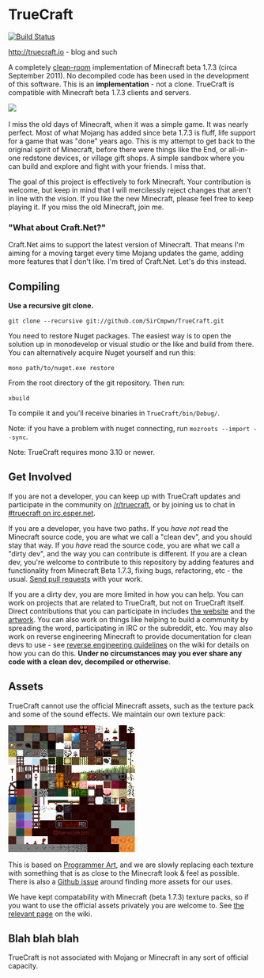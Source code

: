 # TrueCraft

[![Build Status](https://travis-ci.org/SirCmpwn/TrueCraft.svg?branch=master)](https://travis-ci.org/SirCmpwn/TrueCraft)

http://truecraft.io - blog and such

A completely [clean-room](https://en.wikipedia.org/wiki/Clean_room_design) implementation of Minecraft beta 1.7.3 (circa September 2011). No decompiled code has been used in the development of this software. This is an **implementation** - not a clone. TrueCraft is compatible with Minecraft beta 1.7.3 clients and servers.

![](https://a.pomf.se/yquumh.png)

I miss the old days of Minecraft, when it was a simple game. It was nearly perfect. Most of what Mojang has added since beta 1.7.3 is fluff, life support for a game that was "done" years ago. This is my attempt to get back to the original spirit of Minecraft, before there were things like the End, or all-in-one redstone devices, or village gift shops. A simple sandbox where you can build and explore and fight with your friends. I miss that.

The goal of this project is effectively to fork Minecraft. Your contribution is welcome, but keep in mind that I will mercilessly reject changes that aren't in line with the vision. If you like the new Minecraft, please feel free to keep playing it. If you miss the old Minecraft, join me.

### "What about Craft.Net?"

Craft.Net aims to support the latest version of Minecraft. That means I'm aiming for a moving target every time Mojang updates the game, adding more features that I don't like. I'm tired of Craft.Net. Let's do this instead.

## Compiling

**Use a recursive git clone.**

    git clone --recursive git://github.com/SirCmpwn/TrueCraft.git

You need to restore Nuget packages. The easiest way is to open the solution up in monodevelop or visual studio or the like and build from there. You can alternatively acquire Nuget yourself and run this:

    mono path/to/nuget.exe restore

From the root directory of the git repository. Then run:

    xbuild

To compile it and you'll receive binaries in `TrueCraft/bin/Debug/`.

Note: if you have a problem with nuget connecting, run `mozroots --import --sync`.

Note: TrueCraft requires mono 3.10 or newer.

## Get Involved

If you are not a developer, you can keep up with TrueCraft updates and participate in the community on [/r/truecraft](https://reddit.com/r/truecraft), or by joining us to chat in [#truecraft on irc.esper.net](http://webchat.esper.net/?nick=&channels=truecraft).

If you are a developer, you have two paths. If you *have not* read the Minecraft source code, you are what we call a "clean dev", and you should stay that way. If you *have* read the source code, you are what we call a "dirty dev", and the way you can contribute is different. If you are a clean dev, you're welcome to contribute to this repository by adding features and functionality from Minecraft Beta 1.7.3, fixing bugs, refactoring, etc - the usual. [Send pull requests](https://help.github.com/articles/using-pull-requests/) with your work.

If you are a dirty dev, you are more limited in how you can help. You can work on projects that are related to TrueCraft, but not on TrueCraft itself. Direct contributions that you can participate in includes [the website](https://github.com/SirCmpwn/truecraft.io) and the [artwork](https://github.com/SirCmpwn/TrueCraft/tree/master/TrueCraft.Client/Content). You can also work on things like helping to build a community by spreading the word, participating in IRC or the subreddit, etc. You may also work on reverse engineering Minecraft to provide documentation for clean devs to use - see [reverse engineering guidelines](https://github.com/SirCmpwn/TrueCraft/wiki/Reverse-engineering-guidelines) on the wiki for details on how you can do this. **Under no circumstances may you ever share any code with a clean dev, decompiled or otherwise**.

## Assets

TrueCraft cannot use the official Minecraft assets, such as the texture pack and some of the sound effects. We maintain our own texture pack:

![](https://raw.githubusercontent.com/SirCmpwn/TrueCraft/master/TrueCraft.Client/Content/terrain.png)

This is based on [Programmer Art](https://github.com/deathcap/ProgrammerArt), and we are slowly replacing each texture with something that is as close to the Minecraft look & feel as possible. There is also a [Github issue](https://github.com/SirCmpwn/TrueCraft/tree/master/TrueCraft.Client/Content) around finding more assets for our uses.

We have kept compatability with Minecraft (beta 1.7.3) texture packs, so if you want to use the official assets privately you are welcome to. See [the relevant page](https://github.com/SirCmpwn/TrueCraft/wiki/Using-official-assets) on the wiki.

## Blah blah blah

TrueCraft is not associated with Mojang or Minecraft in any sort of official capacity.
